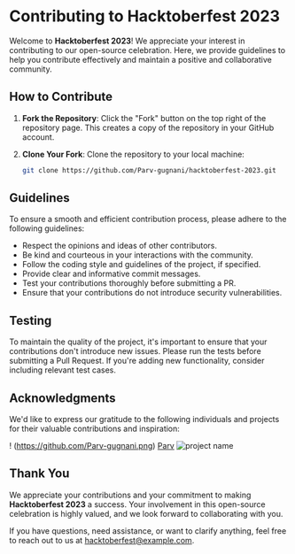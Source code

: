 # Contributing to Hacktoberfest 2023

Welcome to **Hacktoberfest 2023**! We appreciate your interest in contributing to our open-source celebration. Here, we provide guidelines to help you contribute effectively and maintain a positive and collaborative community.

## How to Contribute

1. **Fork the Repository**: Click the "Fork" button on the top right of the repository page. This creates a copy of the repository in your GitHub account.

2. **Clone Your Fork**: Clone the repository to your local machine:

   ```bash
   git clone https://github.com/Parv-gugnani/hacktoberfest-2023.git
   ```

## Guidelines

To ensure a smooth and efficient contribution process, please adhere to the following guidelines:

- Respect the opinions and ideas of other contributors.
- Be kind and courteous in your interactions with the community.
- Follow the coding style and guidelines of the project, if specified.
- Provide clear and informative commit messages.
- Test your contributions thoroughly before submitting a PR.
- Ensure that your contributions do not introduce security vulnerabilities.

## Testing

To maintain the quality of the project, it's important to ensure that your contributions don't introduce new issues. Please run the tests before submitting a Pull Request. If you're adding new functionality, consider including relevant test cases.

## Acknowledgments

We'd like to express our gratitude to the following individuals and projects for their valuable contributions and inspiration:

! (https://github.com/Parv-gugnani.png) [Parv](https://github.com/Parv-gugnani)
![project name](https://github.com/open-source-project)

## Thank You

We appreciate your contributions and your commitment to making **Hacktoberfest 2023** a success. Your involvement in this open-source celebration is highly valued, and we look forward to collaborating with you.

If you have questions, need assistance, or want to clarify anything, feel free to reach out to us at hacktoberfest@example.com.
